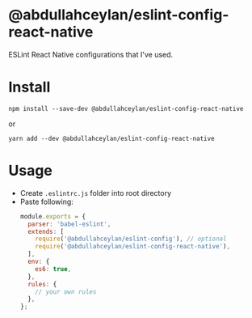 # @abdullahceylan/eslint-config-react-native

ESLint React Native configurations that I've used.

# Install
`npm install --save-dev @abdullahceylan/eslint-config-react-native`

or 

`yarn add --dev @abdullahceylan/eslint-config-react-native`

# Usage
- Create `.eslintrc.js` folder into root directory
- Paste following:
  ```js
  module.exports = {
    parser: 'babel-eslint',
    extends: [
      require('@abdullahceylan/eslint-config'), // optional
      require('@abdullahceylan/eslint-config-react-native'),
    ],
    env: {
      es6: true,
    },
    rules: {
      // your own rules
    },
  };
  ```